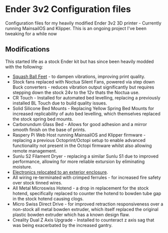 # Ender 3v2 Configuration files
Configuration files for my heavily modified Ender 3v2 3D printer - Currently running MainsailOS and Klipper. This is an ongoing project I've been tweaking for a while now

## Modifications
This started life as a stock Ender kit but has since been heavily modded with the following:

- [Squash Ball Feet](https://www.thingiverse.com/thing:4809869) - to dampen vibrations, improving print quality.
- Stock fans replaced with Noctua Silent Fans, powered via step down Buck converters - reduces vibration output significantly but requires stepping down the stock 24v to the 12v thats the Noctua use.
- CR Touch - Installed for automated bed levelling, replacing a previously installed BL Touch due to build quality issues.
- Solid Silicone Bed Mounts - Replacing Yellow Spring Bed Mounts for increased replicability of auto bed levelling, which themselves replaced the stock spring bed mounts.
- Carborundum Glass Bed - Allows for good adhesion and a mirror smooth finish on the base of prints.
- Raspery Pi Web Host running MainsailOS and Klipper firmware - replacing a previous Octoprint/Octopi setup to enable advanced functionality not present in the Octopi firmware whilst also allowing remote management.
- Sunlu S2 Filament Dryer - replacing a similar Sunlu S1 due to improved performance, allowing for more reliable extursion by eliminating moisture.
- [Electronics relocated to an exterior enclosure](https://www.thingiverse.com/thing:4742032).
- All wiring re-terminated with crimped ferrules - for increased fire safety over stock tinned wires.
- All Metal Microswiss Hotend - a drop in replacement for the stock hotend, specifically replaced to counter the hotend to bowden tube gap in the stock hotend causing clogs.
- Micro Swiss Direct Drive - for improved retraction responsiveness over a non-stock all metal bowden extruder, which itself replaced the original plastic bowden extruder which has a known design flaw.
- Creality Dual Z Axis Upgrade - Installed to counteract z axis sag that was being exacerbated by the increased gantry.
